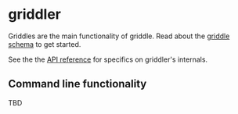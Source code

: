 # griddler

Griddles are the main functionality of griddle. Read about the [griddle schema](griddle.md) to get started.

See the the [API reference](reference.md) for specifics on griddler's internals.

## Command line functionality

TBD
